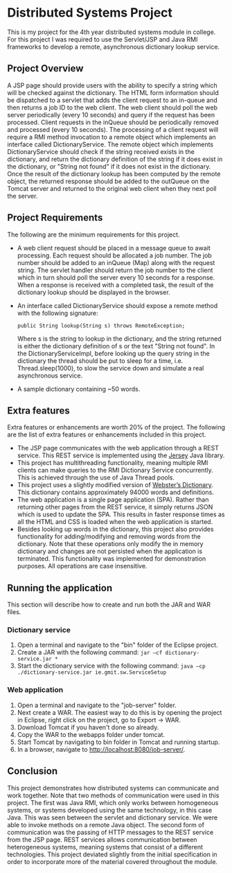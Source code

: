 # Distributed Systems Project
This is my project for the 4th year distributed systems module in college. For this project I was required to use the Servlet/JSP and Java RMI frameworks to develop a remote, asynchronous dictionary lookup service.

## Project Overview
A JSP page should provide users with the ability to specify a string which will be checked against the dictionary. The HTML form information should be dispatched to a servlet that adds the client request to an in-queue and then returns a job ID to the web client. The web client should poll the web server periodically (every 10 seconds) and query if the request has been processed. Client requests in the inQueue should be periodically removed and processed (every 10 seconds). The processing of a client request will require a RMI method invocation to a remote object which implements an interface called DictionaryService. The remote object which implements DictionaryService should check if the string received exists in the dictionary, and return the dictionary definition of the string if it does exist in the dictionary, or "String not found" if it does not exist in the dictionary. Once the result of the dictionary lookup has been computed by the remote object, the returned response should be added to the outQueue on the Tomcat server and returned to the original web client when they next poll the server.

## Project Requirements
The following are the minimum requirements for this project.
+ A web client request should be placed in a message queue to await processing. Each request should be allocated a job number. The job number should be added to an inQueue (Map) along with the request string. The servlet handler should return the job number to the client which in turn should poll the server every 10 seconds for a response. When a response is received with a completed task, the result of the dictionary lookup should be displayed in the browser.
+ An interface called DictionaryService should expose a remote method with the following signature:

	```
	public String lookup(String s) throws RemoteException;
	```

	Where s is the string to lookup in the dictionary, and the string returned is either the dictionary definition of s or the text "String not found". In the DictionaryServiceImpl, before looking up the query string in the dictionary the thread should be put to sleep for a time, i.e. Thread.sleep(1000), to slow the service down and simulate a real asynchronous service.
+ A sample dictionary containing ~50 words.

## Extra features
Extra features or enhancements are worth 20% of the project. The following are the list of extra features or enhancements included in this project.
+ The JSP page communicates with the web application through a REST service. This REST service is implemented using the [Jersey](https://jersey.github.io/) Java library.
+ This project has multithreading functionality, meaning multiple RMI clients can make queries to the RMI Dictionary Service concurrently. This is achieved through the use of Java Thread pools.
+ This project uses a slightly modified version of [Webster’s Dictionary](http://www.gutenberg.org/ebooks/29765). This dictionary contains approximately 94000 words and definitions.
+ The web application is a single page application (SPA). Rather than returning other pages from the REST service, it simply returns JSON which is used to update the SPA. This results in faster response times as all the HTML and CSS is loaded when the web application is started.
+ Besides looking up words in the dictionary, this project also provides functionality for adding/modifying and removing words from the dictionary. Note that these operations only modify the in memory dictionary and changes are not persisted when the application is terminated. This functionality was implemented for demonstration purposes. All operations are case insensitive.

## Running the application
This section will describe how to create and run both the JAR and WAR files.

### Dictionary service
1. Open a terminal and navigate to the "bin" folder of the Eclipse project.
2. Create a JAR with the following command:					`jar –cf dictionary-service.jar *`
3. Start the dictionary service with the following command:	`java –cp ./dictionary-service.jar ie.gmit.sw.ServiceSetup`

### Web application
1. Open a terminal and navigate to the "job-server" folder.
2. Next create a WAR. The easiest way to do this is by opening the project in Eclipse, right click on the project, go to Export -> WAR.
3. Download Tomcat if you haven't done so already.
4. Copy the WAR to the webapps folder under tomcat.
5. Start Tomcat by navigating to bin folder in Tomcat and running startup.
6. In a browser, navigate to [http://localhost:8080/job-server/](http://localhost:8080/job-server/).

## Conclusion
This project demonstrates how distributed systems can communicate and work together. Note that two methods of communication were used in this project. The first was Java RMI, which only works between homogeneous systems, or systems developed using the same technology, in this case Java. This was seen between the servlet and dictionary service. We were able to invoke methods on a remote Java object. The second form of communication was the passing of HTTP messages to the REST service from the JSP page. REST services allows communication between heterogeneous systems, meaning systems that consist of a different technologies. This project deviated slightly from the initial specification in order to incorporate more of the material covered throughout the module.
